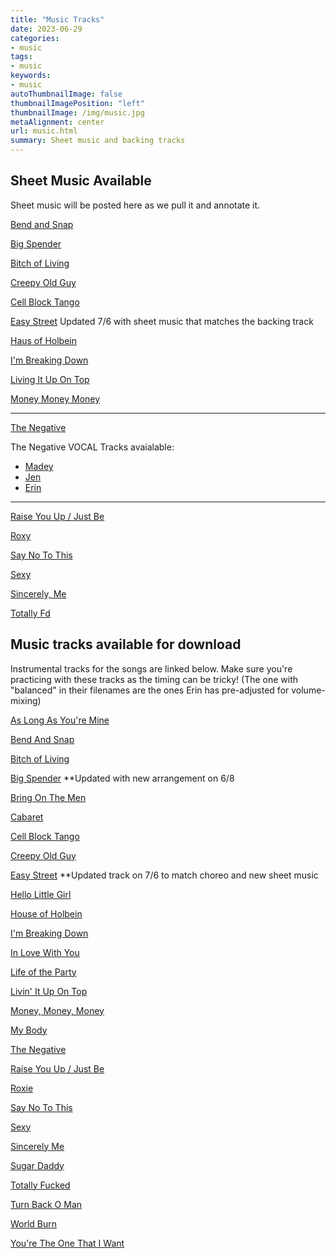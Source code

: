 ```yaml
---
title: "Music Tracks"
date: 2023-06-29
categories:
- music
tags:
- music
keywords:
- music
autoThumbnailImage: false
thumbnailImagePosition: "left"
thumbnailImage: /img/music.jpg
metaAlignment: center
url: music.html
summary: Sheet music and backing tracks
---
```


## Sheet Music Available

Sheet music will be posted here as we pull it and annotate it.

[Bend and Snap](../doc/BendAndSnap.pdf)

[Big Spender](../doc/BigSpender.pdf)

[Bitch of Living](../doc/BitchOfLiving.pdf)

[Creepy Old Guy](../doc/CreepyOldGuy.pdf)

[Cell Block Tango](../doc/CellBlockTango-FMinor.pdf)

[Easy Street](../doc/EasyStreet.pdf) Updated 7/6 with sheet music that matches the backing track

[Haus of Holbein](../doc/HausofHolbein.pdf)

[I'm Breaking Down](../doc/ImBreakingDown.pdf)

[Living It Up On Top](../doc/livinitupontop.pdf)

[Money Money Money](../doc/MoneyMoneyMoney.pdf)

--------------
[The Negative](../doc/Theegative.pdf)

The Negative VOCAL Tracks avaialable:

- [Madey](../music/negative-vocals_MADEY.mp3)
- [Jen](../music/negative-vocals_JEN.mp3)
- [Erin](../music/negative-vocals_ERIN.mp3)

--------------


[Raise You Up / Just Be](../doc/RaiseYouUpJustBe.pdf)

[Roxy](../doc/RoxyLyrics.pdf)

[Say No To This](../doc/SayNoToThis.pdf)

[Sexy](../doc/Sexy.pdf)

[Sincerely, Me](../doc/SincerelyMe.pdf)

[Totally Fd](../doc/TOTALLYFD.pdf)

## Music tracks available for download

Instrumental tracks for the songs are linked below. Make sure you're practicing with these tracks as the timing can be tricky! (The one with "balanced" in their filenames are the ones Erin has pre-adjusted for volume-mixing)

[As Long As You're Mine](../music/asLongAsYoureMine_balanced.mp3)

[Bend And Snap](../music/bendAndSnap_balanced.mp3)

[Bitch of Living](../music/bitchOfLiving_balanced.mp3)

[Big Spender](../music/bigSpender_balanced.mp3) **Updated with new arrangement on 6/8

[Bring On The Men](../music/bringOnTheMen_balanced.mp3)

[Cabaret](../music/cabaret_balanced.mp3)

[Cell Block Tango](../music/cellBlock_balanced.mp3)

[Creepy Old Guy](../music/CreepyOldGuy_balanced.mp3)

[Easy Street](../music/easyStreet_balanced.mp3) **Updated track on 7/6 to match choreo and new sheet music

[Hello Little Girl](../music/helloLittleGirl_balanced.mp3)

[House of Holbein](../music/houseOfHolbein_balanced.mp3)

[I'm Breaking Down](../music/imBreakingDown_balanced.mp3)

[In Love With You](../music/inLoveWithYou_balanced.mp3)

[Life of the Party](../music/lifeOfTheParty_balanced.mp3)

[Livin' It Up On Top](../music/livinItUpOnTop_balanced.mp3)

[Money, Money, Money](../music/moneymoneymoney_balanced.mp3)

[My Body](../music/mybody_balanced.mp3)

[The Negative](../music/theNegative_balanced.mp3)

[Raise You Up / Just Be](../music/raiseYouUpJustBe_balanced.mp3)

[Roxie](../music/roxie_balanced.mp3)

[Say No To This](../music/sayNoToThis_balanced.mp3)

[Sexy](../music/sexy_balanced.mp3)

[Sincerely Me](../music/sincerelyMe_balanced.mp3)

[Sugar Daddy](../music/sugarDaddy_balanced.mp3)

[Totally Fucked](../music/totallyFucked_balanced.mp3)

[Turn Back O Man](../music/turnBackOMan_balanced.mp3)

[World Burn](../music/worldBurn_balanced.mp3)

[You're The One That I Want](../music/youreTheOneIWant_balanced.mp3)









